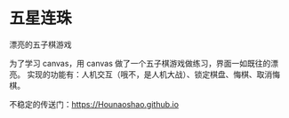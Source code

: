 # 五星连珠

漂亮的五子棋游戏

为了学习 canvas，用 canvas 做了一个五子棋游戏做练习，界面一如既往的漂亮。
实现的功能有：人机交互（哦不，是人机大战）、锁定棋盘、悔棋、取消悔棋。

不稳定的传送门：https://Hounaoshao.github.io
